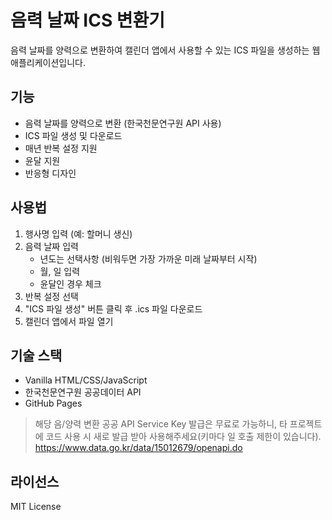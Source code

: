 # 음력 날짜 ICS 변환기

음력 날짜를 양력으로 변환하여 캘린더 앱에서 사용할 수 있는 ICS 파일을 생성하는 웹 애플리케이션입니다.

## 기능

- 음력 날짜를 양력으로 변환 (한국천문연구원 API 사용)
- ICS 파일 생성 및 다운로드
- 매년 반복 설정 지원
- 윤달 지원
- 반응형 디자인

## 사용법

1. 행사명 입력 (예: 할머니 생신)
2. 음력 날짜 입력
   - 년도는 선택사항 (비워두면 가장 가까운 미래 날짜부터 시작)
   - 월, 일 입력
   - 윤달인 경우 체크
3. 반복 설정 선택
4. "ICS 파일 생성" 버튼 클릭 후 .ics 파일 다운로드
5. 캘린더 앱에서 파일 열기

## 기술 스택

- Vanilla HTML/CSS/JavaScript
- 한국천문연구원 공공데이터 API
- GitHub Pages

> 해당 음/양력 변환 공공 API Service Key 발급은 무료로 가능하니, 타 프로젝트에 코드 사용 시 새로 발급 받아 사용해주세요(키마다 일 호출 제한이 있습니다).
> https://www.data.go.kr/data/15012679/openapi.do

## 라이선스

MIT License